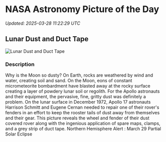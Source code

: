 # NASA Astronomy Picture of the Day

_Updated: 2025-03-28 11:22:29 UTC_

## Lunar Dust and Duct Tape

![Lunar Dust and Duct Tape](https://apod.nasa.gov/apod/image/2503/AS17-137-20979_1024.jpg)

### Description

Why is the Moon so dusty? On Earth, rocks are weathered by wind and water, creating soil and sand. On the Moon, eons of constant micrometeorite bombardment have blasted away at the rocky surface creating a layer of powdery lunar soil or regolith.  For the Apollo astronauts and their equipment, the pervasive, fine, gritty dust was definitely a problem. On the lunar surface in December 1972, Apollo 17 astronauts Harrison Schmitt and Eugene Cernan needed to repair one of their rover's fenders in an effort to keep the rooster tails of dust away from themselves and their gear. This picture reveals the wheel and fender of their dust covered rover along with the ingenious application of spare maps, clamps, and a grey strip of duct tape.   Northern Hemisphere Alert : March 29 Partial Solar Eclipse
